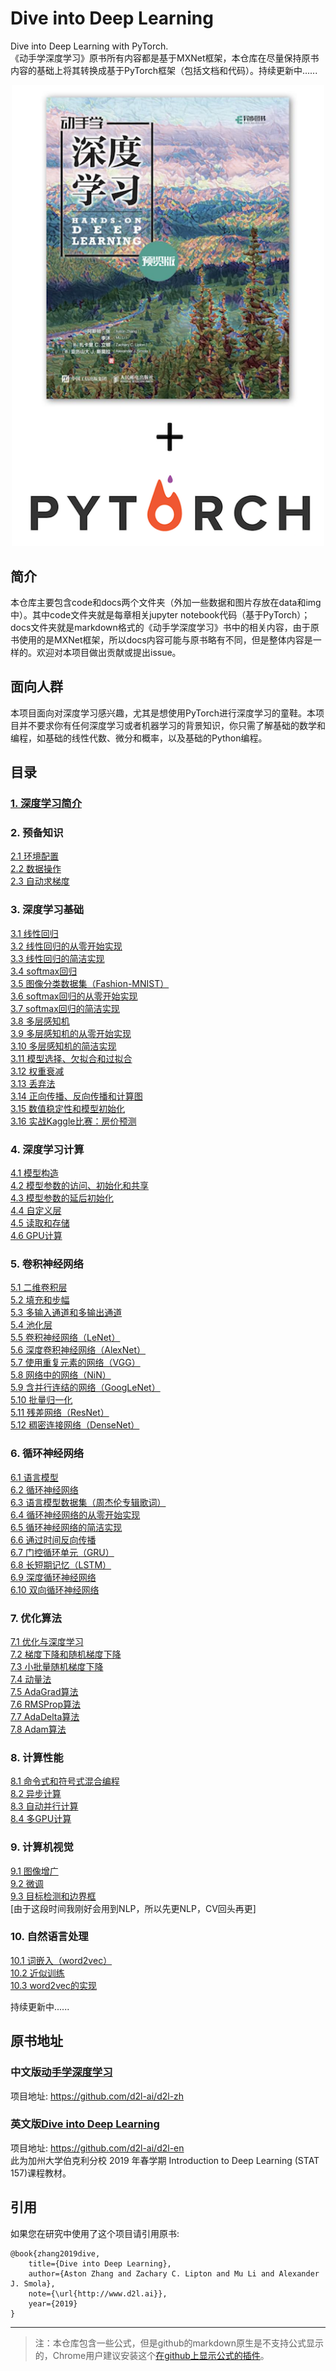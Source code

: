 # Dive into Deep Learning
Dive into Deep Learning with PyTorch.      
《动手学深度学习》原书所有内容都是基于MXNet框架，本仓库在尽量保持原书内容的基础上将其转换成基于PyTorch框架（包括文档和代码）。持续更新中......
<div align=center>
<img width="500" src="./img/cover.png" alt="封面"/>
</div>

## 简介
本仓库主要包含code和docs两个文件夹（外加一些数据和图片存放在data和img中）。其中code文件夹就是每章相关jupyter notebook代码（基于PyTorch）；docs文件夹就是markdown格式的《动手学深度学习》书中的相关内容，由于原书使用的是MXNet框架，所以docs内容可能与原书略有不同，但是整体内容是一样的。欢迎对本项目做出贡献或提出issue。

## 面向人群
本项目面向对深度学习感兴趣，尤其是想使用PyTorch进行深度学习的童鞋。本项目并不要求你有任何深度学习或者机器学习的背景知识，你只需了解基础的数学和编程，如基础的线性代数、微分和概率，以及基础的Python编程。

## 目录
### [1. 深度学习简介](https://github.com/ShusenTang/Dive-into-DL-PyTorch/blob/master/docs/chapter01_DL-intro/deep-learning-intro.md)
### 2. 预备知识
[2.1 环境配置](https://github.com/ShusenTang/Dive-into-DL-PyTorch/blob/master/docs/chapter02_prerequisite/2.1_install.md)   
[2.2 数据操作](https://github.com/ShusenTang/Dive-into-DL-PyTorch/blob/master/docs/chapter02_prerequisite/2.2_tensor.md)   
[2.3 自动求梯度](https://github.com/ShusenTang/Dive-into-DL-PyTorch/blob/master/docs/chapter02_prerequisite/2.3_autograd.md)    
### 3. 深度学习基础
[3.1 线性回归](https://github.com/ShusenTang/Dive-into-DL-PyTorch/blob/master/docs/chapter03_DL-basics/3.1_linear-regression.md)    
[3.2 线性回归的从零开始实现](https://github.com/ShusenTang/Dive-into-DL-PyTorch/blob/master/docs/chapter03_DL-basics/3.2_linear-regression-scratch.md)     
[3.3 线性回归的简洁实现](https://github.com/ShusenTang/Dive-into-DL-PyTorch/blob/master/docs/chapter03_DL-basics/3.3_linear-regression-pytorch.md)    
[3.4 softmax回归](https://github.com/ShusenTang/Dive-into-DL-PyTorch/blob/master/docs/chapter03_DL-basics/3.4_softmax-regression.md)     
[3.5 图像分类数据集（Fashion-MNIST）](https://github.com/ShusenTang/Dive-into-DL-PyTorch/blob/master/docs/chapter03_DL-basics/3.5_fashion-mnist.md)    
[3.6 softmax回归的从零开始实现](https://github.com/ShusenTang/Dive-into-DL-PyTorch/blob/master/docs/chapter03_DL-basics/3.6_softmax-regression-scratch.md)      
[3.7 softmax回归的简洁实现](https://github.com/ShusenTang/Dive-into-DL-PyTorch/blob/master/docs/chapter03_DL-basics/3.7_softmax-regression-pytorch.md)      
[3.8 多层感知机](https://github.com/ShusenTang/Dive-into-DL-PyTorch/blob/master/docs/chapter03_DL-basics/3.8_mlp.md)       
[3.9 多层感知机的从零开始实现](https://github.com/ShusenTang/Dive-into-DL-PyTorch/blob/master/docs/chapter03_DL-basics/3.9_mlp-scratch.md)      
[3.10 多层感知机的简洁实现](https://github.com/ShusenTang/Dive-into-DL-PyTorch/blob/master/docs/chapter03_DL-basics/3.10_mlp-pytorch.md)      
[3.11 模型选择、欠拟合和过拟合](https://github.com/ShusenTang/Dive-into-DL-PyTorch/blob/master/docs/chapter03_DL-basics/3.11_underfit-overfit.md)      
[3.12 权重衰减](https://github.com/ShusenTang/Dive-into-DL-PyTorch/blob/master/docs/chapter03_DL-basics/3.12_weight-decay.md)    
[3.13 丢弃法](https://github.com/ShusenTang/Dive-into-DL-PyTorch/blob/master/docs/chapter03_DL-basics/3.13_dropout.md)    
[3.14 正向传播、反向传播和计算图](https://github.com/ShusenTang/Dive-into-DL-PyTorch/blob/master/docs/chapter03_DL-basics/3.14_backprop.md)      
[3.15 数值稳定性和模型初始化](https://github.com/ShusenTang/Dive-into-DL-PyTorch/blob/master/docs/chapter03_DL-basics/3.15_numerical-stability-and-init.md)       
[3.16 实战Kaggle比赛：房价预测](https://github.com/ShusenTang/Dive-into-DL-PyTorch/blob/master/docs/chapter03_DL-basics/3.16_kaggle-house-price.md)         
### 4. 深度学习计算
[4.1 模型构造](https://github.com/ShusenTang/Dive-into-DL-PyTorch/blob/master/docs/chapter04_DL_computation/4.1_model-construction.md)       
[4.2 模型参数的访问、初始化和共享](https://github.com/ShusenTang/Dive-into-DL-PyTorch/blob/master/docs/chapter04_DL_computation/4.2_parameters.md)      
[4.3 模型参数的延后初始化](https://github.com/ShusenTang/Dive-into-DL-PyTorch/blob/master/docs/chapter04_DL_computation/4.3_deferred-init.md)      
[4.4 自定义层](https://github.com/ShusenTang/Dive-into-DL-PyTorch/blob/master/docs/chapter04_DL_computation/4.4_custom-layer.md)    
[4.5 读取和存储](https://github.com/ShusenTang/Dive-into-DL-PyTorch/blob/master/docs/chapter04_DL_computation/4.5_read-write.md)   
[4.6 GPU计算](https://github.com/ShusenTang/Dive-into-DL-PyTorch/blob/master/docs/chapter04_DL_computation/4.6_use-gpu.md)    
### 5. 卷积神经网络
[5.1 二维卷积层](https://github.com/ShusenTang/Dive-into-DL-PyTorch/blob/master/docs/chapter05_CNN/5.1_conv-layer.md)     
[5.2 填充和步幅](https://github.com/ShusenTang/Dive-into-DL-PyTorch/blob/master/docs/chapter05_CNN/5.2_padding-and-strides.md)     
[5.3 多输入通道和多输出通道](https://github.com/ShusenTang/Dive-into-DL-PyTorch/blob/master/docs/chapter05_CNN/5.3_channels.md)    
[5.4 池化层](https://github.com/ShusenTang/Dive-into-DL-PyTorch/blob/master/docs/chapter05_CNN/5.4_pooling.md)    
[5.5 卷积神经网络（LeNet）](https://github.com/ShusenTang/Dive-into-DL-PyTorch/blob/master/docs/chapter05_CNN/5.5_lenet.md)    
[5.6 深度卷积神经网络（AlexNet）](https://github.com/ShusenTang/Dive-into-DL-PyTorch/blob/master/docs/chapter05_CNN/5.6_alexnet.md)    
[5.7 使用重复元素的网络（VGG）](https://github.com/ShusenTang/Dive-into-DL-PyTorch/blob/master/docs/chapter05_CNN/5.7_vgg.md)     
[5.8 网络中的网络（NiN）](https://github.com/ShusenTang/Dive-into-DL-PyTorch/blob/master/docs/chapter05_CNN/5.8_nin.md)     
[5.9 含并行连结的网络（GoogLeNet）](https://github.com/ShusenTang/Dive-into-DL-PyTorch/blob/master/docs/chapter05_CNN/5.9_googlenet.md)       
[5.10 批量归一化](https://github.com/ShusenTang/Dive-into-DL-PyTorch/blob/master/docs/chapter05_CNN/5.10_batch-norm.md)     
[5.11 残差网络（ResNet）](https://github.com/ShusenTang/Dive-into-DL-PyTorch/blob/master/docs/chapter05_CNN/5.11_resnet.md)      
[5.12 稠密连接网络（DenseNet）](https://github.com/ShusenTang/Dive-into-DL-PyTorch/blob/master/docs/chapter05_CNN/5.12_densenet.md)    
### 6. 循环神经网络
[6.1 语言模型](https://github.com/ShusenTang/Dive-into-DL-PyTorch/blob/master/docs/chapter06_RNN/6.1_lang-model.md)    
[6.2 循环神经网络](https://github.com/ShusenTang/Dive-into-DL-PyTorch/blob/master/docs/chapter06_RNN/6.2_rnn.md)    
[6.3 语言模型数据集（周杰伦专辑歌词）](https://github.com/ShusenTang/Dive-into-DL-PyTorch/blob/master/docs/chapter06_RNN/6.3_lang-model-dataset.md)    
[6.4 循环神经网络的从零开始实现](https://github.com/ShusenTang/Dive-into-DL-PyTorch/blob/master/docs/chapter06_RNN/6.4_rnn-scratch.md)             
[6.5 循环神经网络的简洁实现](https://github.com/ShusenTang/Dive-into-DL-PyTorch/blob/master/docs/chapter06_RNN/6.5_rnn-pytorch.md)              
[6.6 通过时间反向传播](https://github.com/ShusenTang/Dive-into-DL-PyTorch/blob/master/docs/chapter06_RNN/6.6_bptt.md)     
[6.7 门控循环单元（GRU）](https://github.com/ShusenTang/Dive-into-DL-PyTorch/blob/master/docs/chapter06_RNN/6.7_gru.md)              
[6.8 长短期记忆（LSTM）](https://github.com/ShusenTang/Dive-into-DL-PyTorch/blob/master/docs/chapter06_RNN/6.8_lstm.md)      
[6.9 深度循环神经网络](https://github.com/ShusenTang/Dive-into-DL-PyTorch/blob/master/docs/chapter06_RNN/6.9_deep-rnn.md)              
[6.10 双向循环神经网络](https://github.com/ShusenTang/Dive-into-DL-PyTorch/blob/master/docs/chapter06_RNN/6.10_bi-rnn.md)   

### 7. 优化算法
[7.1 优化与深度学习](https://github.com/ShusenTang/Dive-into-DL-PyTorch/blob/master/docs/chapter07_optimization/7.1_optimization-intro.md)              
[7.2 梯度下降和随机梯度下降](https://github.com/ShusenTang/Dive-into-DL-PyTorch/blob/master/docs/chapter07_optimization/7.2_gd-sgd.md)       
[7.3 小批量随机梯度下降](https://github.com/ShusenTang/Dive-into-DL-PyTorch/blob/master/docs/chapter07_optimization/7.3_minibatch-sgd.md)         
[7.4 动量法](https://github.com/ShusenTang/Dive-into-DL-PyTorch/blob/master/docs/chapter07_optimization/7.4_momentum.md)      
[7.5 AdaGrad算法](https://github.com/ShusenTang/Dive-into-DL-PyTorch/blob/master/docs/chapter07_optimization/7.5_adagrad.md)     
[7.6 RMSProp算法](https://github.com/ShusenTang/Dive-into-DL-PyTorch/blob/master/docs/chapter07_optimization/7.6_rmsprop.md)       
[7.7 AdaDelta算法](https://github.com/ShusenTang/Dive-into-DL-PyTorch/blob/master/docs/chapter07_optimization/7.7_adadelta.md)      
[7.8 Adam算法](https://github.com/ShusenTang/Dive-into-DL-PyTorch/blob/master/docs/chapter07_optimization/7.8_adam.md)  

### 8. 计算性能
[8.1 命令式和符号式混合编程](https://github.com/ShusenTang/Dive-into-DL-PyTorch/blob/master/docs/chapter08_computational-performance/8.1_hybridize.md)      
[8.2 异步计算](https://github.com/ShusenTang/Dive-into-DL-PyTorch/blob/master/docs/chapter08_computational-performance/8.2_async-computation.md)         
[8.3 自动并行计算](https://github.com/ShusenTang/Dive-into-DL-PyTorch/blob/master/docs/chapter08_computational-performance/8.3_auto-parallelism.md)    
[8.4 多GPU计算](https://github.com/ShusenTang/Dive-into-DL-PyTorch/blob/master/docs/chapter08_computational-performance/8.4_multiple-gpus.md)     

### 9. 计算机视觉
[9.1 图像增广](https://github.com/ShusenTang/Dive-into-DL-PyTorch/blob/master/docs/chapter09_computer-vision/9.1_image-augmentation.md)  
[9.2 微调](https://github.com/ShusenTang/Dive-into-DL-PyTorch/blob/master/docs/chapter09_computer-vision/9.2_fine-tuning.md)     
[9.3 目标检测和边界框](https://github.com/ShusenTang/Dive-into-DL-PyTorch/blob/master/docs/chapter09_computer-vision/9.3_bounding-box.md)    
[由于这段时间我刚好会用到NLP，所以先更NLP，CV回头再更]

### 10. 自然语言处理
[10.1 词嵌入（word2vec）](https://github.com/ShusenTang/Dive-into-DL-PyTorch/blob/master/docs/chapter10_natural-language-processing/10.1_word2vec.md)      
[10.2 近似训练](https://github.com/ShusenTang/Dive-into-DL-PyTorch/blob/master/docs/chapter10_natural-language-processing/10.2_approx-training.md)          
[10.3 word2vec的实现](https://github.com/ShusenTang/Dive-into-DL-PyTorch/blob/master/docs/chapter10_natural-language-processing/10.3_word2vec-pytorch.md)




持续更新中......




## 原书地址
### 中文版[动手学深度学习](https://zh.d2l.ai/)
项目地址: https://github.com/d2l-ai/d2l-zh

### 英文版[Dive into Deep Learning](https://d2l.ai/)
项目地址: https://github.com/d2l-ai/d2l-en        
此为加州大学伯克利分校 2019 年春学期 Introduction to Deep Learning (STAT 157)课程教材。


## 引用
如果您在研究中使用了这个项目请引用原书:
```
@book{zhang2019dive,
    title={Dive into Deep Learning},
    author={Aston Zhang and Zachary C. Lipton and Mu Li and Alexander J. Smola},
    note={\url{http://www.d2l.ai}},
    year={2019}
}
```


----------------------
> 注：本仓库包含一些公式，但是github的markdown原生是不支持公式显示的，Chrome用户建议安装这个[在github上显示公式的插件](https://chrome.google.com/webstore/detail/mathjax-plugin-for-github/ioemnmodlmafdkllaclgeombjnmnbima)。
